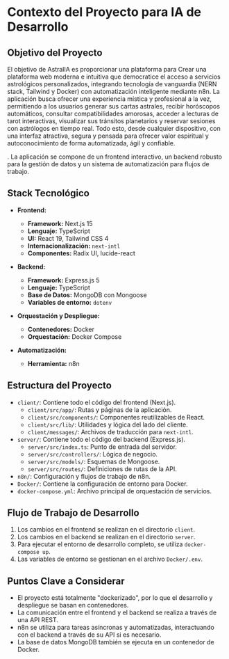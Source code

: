 # Contexto del Proyecto para IA de Desarrollo

## Objetivo del Proyecto

El objetivo de AstralIA es proporcionar una plataforma para Crear una plataforma web moderna e intuitiva que democratice el acceso a servicios astrológicos personalizados, integrando tecnología de vanguardia (NERN stack, Tailwind y Docker) con automatización inteligente mediante n8n. La aplicación busca ofrecer una experiencia mística y profesional a la vez, permitiendo a los usuarios generar sus cartas astrales, recibir horóscopos automáticos, consultar compatibilidades amorosas, acceder a lecturas de tarot interactivas, visualizar sus tránsitos planetarios y reservar sesiones con astrólogos en tiempo real. Todo esto, desde cualquier dispositivo, con una interfaz atractiva, segura y pensada para ofrecer valor espiritual y autoconocimiento de forma automatizada, ágil y confiable.

. La aplicación se compone de un frontend interactivo, un backend robusto para la gestión de datos y un sistema de automatización para flujos de trabajo.

## Stack Tecnológico

- **Frontend:**
    - **Framework:** Next.js 15
    - **Lenguaje:** TypeScript
    - **UI:** React 19, Tailwind CSS 4
    - **Internacionalización:** `next-intl`
    - **Componentes:** Radix UI, lucide-react

- **Backend:**
    - **Framework:** Express.js 5
    - **Lenguaje:** TypeScript
    - **Base de Datos:** MongoDB con Mongoose
    - **Variables de entorno:** `dotenv`

- **Orquestación y Despliegue:**
    - **Contenedores:** Docker
    - **Orquestación:** Docker Compose

- **Automatización:**
    - **Herramienta:** n8n

## Estructura del Proyecto

- `client/`: Contiene todo el código del frontend (Next.js).
    - `client/src/app/`: Rutas y páginas de la aplicación.
    - `client/src/components/`: Componentes reutilizables de React.
    - `client/src/lib/`: Utilidades y lógica del lado del cliente.
    - `client/messages/`: Archivos de traducción para `next-intl`.
- `server/`: Contiene todo el código del backend (Express.js).
    - `server/src/index.ts`: Punto de entrada del servidor.
    - `server/src/controllers/`: Lógica de negocio.
    - `server/src/models/`: Esquemas de Mongoose.
    - `server/src/routes/`: Definiciones de rutas de la API.
- `n8n/`: Configuración y flujos de trabajo de n8n.
- `Docker/`: Contiene la configuración de entorno para Docker.
- `docker-compose.yml`: Archivo principal de orquestación de servicios.

## Flujo de Trabajo de Desarrollo

1.  Los cambios en el frontend se realizan en el directorio `client`.
2.  Los cambios en el backend se realizan en el directorio `server`.
3.  Para ejecutar el entorno de desarrollo completo, se utiliza `docker-compose up`.
4.  Las variables de entorno se gestionan en el archivo `Docker/.env`.

## Puntos Clave a Considerar

- El proyecto está totalmente "dockerizado", por lo que el desarrollo y despliegue se basan en contenedores.
- La comunicación entre el frontend y el backend se realiza a través de una API REST.
- n8n se utiliza para tareas asíncronas y automatizadas, interactuando con el backend a través de su API si es necesario.
- La base de datos MongoDB también se ejecuta en un contenedor de Docker.